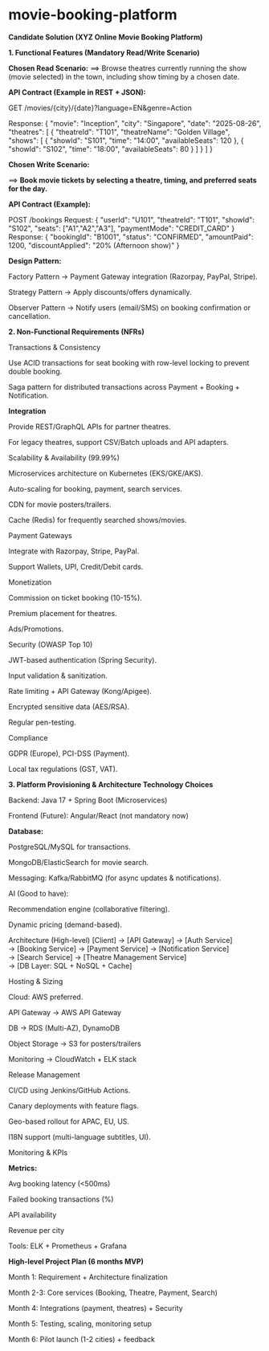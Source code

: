 # movie-booking-platform

**Candidate Solution (XYZ Online Movie Booking Platform)**


**1. Functional Features (Mandatory Read/Write Scenario)**

**Chosen Read Scenario:**
==> Browse theatres currently running the show (movie selected) in the town, including show timing by a chosen date.

**API Contract (Example in REST + JSON):**
 


GET /movies/{city}/{date}?language=EN&genre=Action


Response:
{
  "movie": "Inception",
  "city": "Singapore",
  "date": "2025-08-26",
  "theatres": [
    {
      "theatreId": "T101",
      "theatreName": "Golden Village",
      "shows": [
        { "showId": "S101", "time": "14:00", "availableSeats": 120 },
        { "showId": "S102", "time": "18:00", "availableSeats": 80 }
      ]
    }
  ]
}



 **Chosen Write Scenario:**
 
==> **Book movie tickets by selecting a theatre, timing, and preferred seats for the day.**

 **API Contract (Example):**
 
POST /bookings
Request:
{
  "userId": "U101",
  "theatreId": "T101",
  "showId": "S102",
  "seats": ["A1","A2","A3"],
  "paymentMode": "CREDIT_CARD"
}
Response:
{
  "bookingId": "B1001",
  "status": "CONFIRMED",
  "amountPaid": 1200,
  "discountApplied": "20% (Afternoon show)"
}




 **Design Pattern:**
 
 
Factory Pattern → Payment Gateway integration (Razorpay, PayPal, Stripe).

Strategy Pattern → Apply discounts/offers dynamically.

Observer Pattern → Notify users (email/SMS) on booking confirmation or cancellation.

 **2. Non-Functional Requirements (NFRs)**
 
Transactions & Consistency

Use ACID transactions for seat booking with row-level locking to prevent double booking.

Saga pattern for distributed transactions across Payment + Booking + Notification.

**Integration**

Provide REST/GraphQL APIs for partner theatres.

For legacy theatres, support CSV/Batch uploads and API adapters.

Scalability & Availability (99.99%)

Microservices architecture on Kubernetes (EKS/GKE/AKS).

Auto-scaling for booking, payment, search services.

CDN for movie posters/trailers.

Cache (Redis) for frequently searched shows/movies.

Payment Gateways

Integrate with Razorpay, Stripe, PayPal.

Support Wallets, UPI, Credit/Debit cards.

Monetization

Commission on ticket booking (10-15%).

Premium placement for theatres.

Ads/Promotions.

Security (OWASP Top 10)

JWT-based authentication (Spring Security).

Input validation & sanitization.

Rate limiting + API Gateway (Kong/Apigee).

Encrypted sensitive data (AES/RSA).

Regular pen-testing.

Compliance

GDPR (Europe), PCI-DSS (Payment).

Local tax regulations (GST, VAT).

**3. Platform Provisioning & Architecture
Technology Choices**

Backend: Java 17 + Spring Boot (Microservices)

Frontend (Future): Angular/React (not mandatory now)

**Database:**

PostgreSQL/MySQL for transactions.

MongoDB/ElasticSearch for movie search.

Messaging: Kafka/RabbitMQ (for async updates & notifications).

AI (Good to have):

Recommendation engine (collaborative filtering).

Dynamic pricing (demand-based).

Architecture (High-level)
[Client] → [API Gateway] → [Auth Service]  
 → [Booking Service] → [Payment Service] → [Notification Service]  
 → [Search Service] → [Theatre Management Service]  
 → [DB Layer: SQL + NoSQL + Cache]

Hosting & Sizing

Cloud: AWS preferred.

API Gateway → AWS API Gateway

DB → RDS (Multi-AZ), DynamoDB

Object Storage → S3 for posters/trailers

Monitoring → CloudWatch + ELK stack

Release Management

CI/CD using Jenkins/GitHub Actions.

Canary deployments with feature flags.

Geo-based rollout for APAC, EU, US.

I18N support (multi-language subtitles, UI).

Monitoring & KPIs

**Metrics:**

Avg booking latency (<500ms)

Failed booking transactions (%)

API availability

Revenue per city

Tools: ELK + Prometheus + Grafana


**High-level Project Plan (6 months MVP)**

Month 1: Requirement + Architecture finalization

Month 2-3: Core services (Booking, Theatre, Payment, Search)

Month 4: Integrations (payment, theatres) + Security

Month 5: Testing, scaling, monitoring setup

Month 6: Pilot launch (1-2 cities) + feedback
